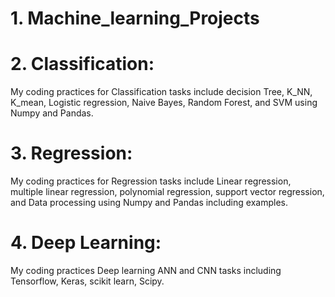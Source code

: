 # 1. Machine_learning_Projects
# 2. Classification:
My coding practices for Classification tasks include decision Tree, K_NN, K_mean, Logistic regression, Naive Bayes, Random Forest, and SVM using Numpy and Pandas.
# 3. Regression: 
My coding practices for Regression tasks include Linear regression, multiple linear regression, polynomial regression, support vector regression, and Data processing using Numpy and Pandas including examples.
# 4. Deep Learning:
My coding practices Deep learning ANN and CNN tasks including Tensorflow, Keras, scikit learn, Scipy.
